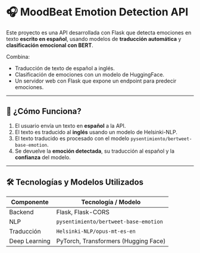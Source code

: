# 🎧 MoodBeat Emotion Detection API

Este proyecto es una API desarrollada con Flask que detecta emociones en texto **escrito en español**, usando modelos de **traducción automática** y **clasificación emocional con BERT**.

Combina:
- Traducción de texto de español a inglés.
- Clasificación de emociones con un modelo de HuggingFace.
- Un servidor web con Flask que expone un endpoint para predecir emociones.

---

## 🚀 ¿Cómo Funciona?

1. El usuario envía un texto en **español** a la API.
2. El texto es traducido al **inglés** usando un modelo de Helsinki-NLP.
3. El texto traducido es procesado con el modelo `pysentimiento/bertweet-base-emotion`.
4. Se devuelve la **emoción detectada**, su traducción al español y la **confianza** del modelo.

---

## 🛠️ Tecnologías y Modelos Utilizados

| Componente | Tecnología / Modelo |
|-----------|----------------------|
| Backend   | Flask, Flask-CORS |
| NLP       | `pysentimiento/bertweet-base-emotion` |
| Traducción | `Helsinki-NLP/opus-mt-es-en` |
| Deep Learning | PyTorch, Transformers (Hugging Face) |



